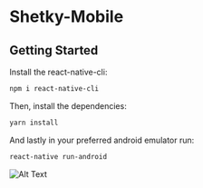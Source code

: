 # Shetky-Mobile

## Getting Started

Install the react-native-cli:
```bash
npm i react-native-cli
```

Then, install the dependencies:

```bash
yarn install
```


And lastly in your preferred android emulator run:

```bash
react-native run-android
```

![Alt Text](https://giphy.com/embed/nDSlfqf0gn5g4)
